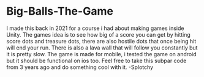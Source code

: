 # Big-Balls-The-Game
I made this back in 2021 for a course i had about making games inside Unity.
The games idea is to see how big of a score you can get by hitting score dots and treasure dots, there are also hostile dots that once being hit will end your run.
There is also a lava wall that will follow you constantly but it is pretty slow.
The game is made for mobile, i tested the game on android but it should be functional on ios too.
Feel free to take this subpar code from 3 years ago and do something cool with it.
-Splotchy

